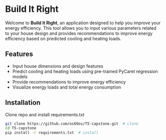 # Build It Right

Welcome to **Build It Right**, an application designed to help you improve your energy efficiency. This tool allows you to input various parameters related to your house design and provides recommendations to improve energy efficiency based on predicted cooling and heating loads.

## Features

- Input house dimensions and design features
- Predict cooling and heating loads using pre-trained PyCaret regression models
- Provide recommendations to improve energy efficiency
- Visualize energy loads and total energy consumption

## Installation

Clone repo and install requirements.txt

```bash
git clone https://github.com/os69os/T5-capstone.git  # clone
cd T5-capstone
pip install -r requirements.txt  # install
```
